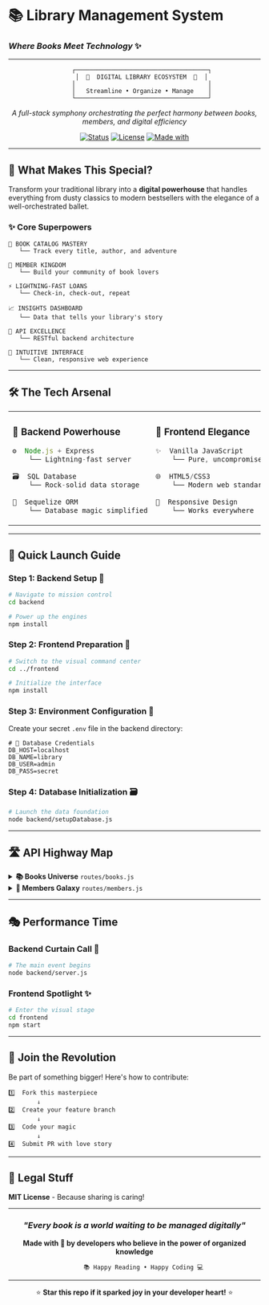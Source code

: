 # 📚 Library Management System
### *Where Books Meet Technology* ✨

---

<div align="center">

```
    ┌─────────────────────────────────────┐
    │  📖  DIGITAL LIBRARY ECOSYSTEM  📖  │
    │                                     │
    │   Streamline • Organize • Manage    │
    └─────────────────────────────────────┘
```

*A full-stack symphony orchestrating the perfect harmony between books, members, and digital efficiency*

[![Status](https://img.shields.io/badge/Status-Active-brightgreen?style=for-the-badge)]()
[![License](https://img.shields.io/badge/License-MIT-blue?style=for-the-badge)]()
[![Made with](https://img.shields.io/badge/Made%20with-❤️%20&%20☕-red?style=for-the-badge)]()

</div>

---

## 🌟 **What Makes This Special?**

Transform your traditional library into a **digital powerhouse** that handles everything from dusty classics to modern bestsellers with the elegance of a well-orchestrated ballet.

### ✨ **Core Superpowers**

```
🎯 BOOK CATALOG MASTERY
   └── Track every title, author, and adventure

👑 MEMBER KINGDOM
   └── Build your community of book lovers

⚡ LIGHTNING-FAST LOANS
   └── Check-in, check-out, repeat

📈 INSIGHTS DASHBOARD
   └── Data that tells your library's story

🔌 API EXCELLENCE
   └── RESTful backend architecture

🎨 INTUITIVE INTERFACE
   └── Clean, responsive web experience
```

---

## 🛠️ **The Tech Arsenal**

<table>
<tr>
<td width="50%">

### **🚀 Backend Powerhouse**
```javascript
⚙️  Node.js + Express
    └── Lightning-fast server
    
🗃️  SQL Database
    └── Rock-solid data storage
    
🔗  Sequelize ORM
    └── Database magic simplified
```

</td>
<td width="50%">

### **🎨 Frontend Elegance**
```javascript
✨  Vanilla JavaScript
    └── Pure, uncompromised performance
    
🌐  HTML5/CSS3
    └── Modern web standards
    
📱  Responsive Design
    └── Works everywhere
```

</td>
</tr>
</table>

---

## 🚀 **Quick Launch Guide**

### **Step 1: Backend Setup** 🔧
```bash
# Navigate to mission control
cd backend

# Power up the engines
npm install
```

### **Step 2: Frontend Preparation** 🎨  
```bash
# Switch to the visual command center
cd ../frontend

# Initialize the interface
npm install
```

### **Step 3: Environment Configuration** 🔐
Create your secret `.env` file in the backend directory:

```env
# 🔑 Database Credentials
DB_HOST=localhost
DB_NAME=library
DB_USER=admin
DB_PASS=secret
```

### **Step 4: Database Initialization** 🗃️
```bash
# Launch the data foundation
node backend/setupDatabase.js
```

---

## 🛣️ **API Highway Map**

<details>
<summary><b>📚 Books Universe</b> <code>routes/books.js</code></summary>

```http
GET    /api/books     → 📋 Discover all books
POST   /api/books     → ➕ Add literary treasures  
GET    /api/books/:id → 🔍 Deep dive into details
```

</details>

<details>
<summary><b>👥 Members Galaxy</b> <code>routes/members.js</code></summary>

```http
GET    /api/members   → 👑 Member hall of fame
POST   /api/members   → 🆕 Welcome new readers
```

</details>

---

## 🎭 **Performance Time**

### **Backend Curtain Call** 🎪
```bash
# The main event begins
node backend/server.js
```

### **Frontend Spotlight** ✨
```bash
# Enter the visual stage
cd frontend
npm start
```

---

## 🤝 **Join the Revolution**

Be part of something bigger! Here's how to contribute:

```
1️⃣  Fork this masterpiece
        ↓
2️⃣  Create your feature branch
        ↓  
3️⃣  Code your magic
        ↓
4️⃣  Submit PR with love story
```

---

## 📜 **Legal Stuff**

**MIT License** - Because sharing is caring! 

---

<div align="center">

### *"Every book is a world waiting to be managed digitally"* 

**Made with 💖 by developers who believe in the power of organized knowledge**

```
     📚 Happy Reading • Happy Coding 💻
```

---

⭐ **Star this repo if it sparked joy in your developer heart!** ⭐

</div>

